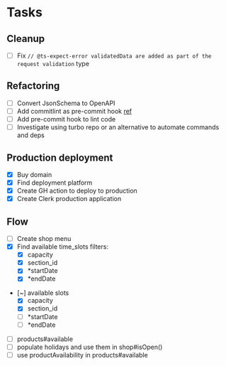 # Tasks

## Cleanup

- [ ] Fix `// @ts-expect-error validatedData are added as part of the request validation` type

## Refactoring

- [ ] Convert JsonSchema to OpenAPI
- [ ] Add commitlint as pre-commit hook [ref](https://github.com/conventional-changelog/commitlint)
- [ ] Add pre-commit hook to lint code
- [ ] Investigate using turbo repo or an alternative to automate commands and deps

## Production deployment

- [x] Buy domain
- [x] Find deployment platform
- [x] Create GH action to deploy to production
- [x] Create Clerk production application

## Flow

- [ ] Create shop menu
- [x] Find available time_slots filters:
  - [x] capacity
  - [x] section_id
  - [x] \*startDate
  - [x] \*endDate
- [~] available slots
  - [x] capacity
  - [x] section_id
  - [ ] \*startDate
  - [ ] \*endDate
- [ ] products#available
- [ ] populate holidays and use them in shop#isOpen()
- [ ] use productAvailability in products#available
